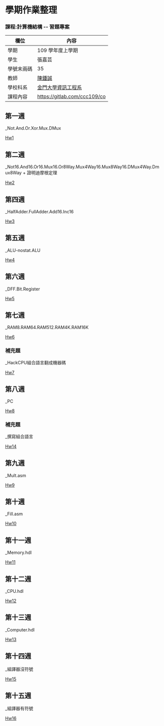 # 學期作業整理

### 課程:計算機結構 -- 習題專案

欄位 | 內容
-----|--------
學期 | 109 學年度上學期
學生 |  張嘉芸
學號末兩碼 | 35
教師 | [陳鍾誠](https://www.nqu.edu.tw/educsie/index.php?act=blog&code=list&ids=4)
學校科系 | [金門大學資訊工程系](https://www.nqu.edu.tw/educsie/index.php)
課程內容 | https://gitlab.com/ccc109/co

## 第一週 

_Not.And.Or.Xor.Mux.DMux

[Hw1](https://github.com/ChiaYunn/co109a/tree/master/hw1)

## 第二週

_Not16.And16.Or16.Mux16.Or8Way.Mux4Way16.Mux8Way16.DMux4Way.Dmux8Way + 證明迪摩根定理

[Hw2](https://github.com/ChiaYunn/co109a/tree/master/hw2)

## 第四週

_HalfAdder.FullAdder.Add16.Inc16

[Hw3](https://github.com/ChiaYunn/co109a/tree/master/hw3)

## 第五週

_ALU-nostat.ALU

[Hw4](https://github.com/ChiaYunn/co109a/tree/master/hw4)

## 第六週

_DFF.Bit.Register

[Hw5](https://github.com/ChiaYunn/co109a/tree/master/hw5)

## 第七週

_RAM8.RAM64.RAM512.RAM4K.RAM16K

[Hw6](https://github.com/ChiaYunn/co109a/tree/master/hw6)

### 補充題

_HackCPU組合語言翻成機器碼

[Hw7](https://github.com/ChiaYunn/co109a/tree/master/hw7)

## 第八週

_PC

[Hw8](https://github.com/ChiaYunn/co109a/tree/master/hw8)

### 補充題

_撰寫組合語言

[Hw14](https://github.com/ChiaYunn/co109a/tree/master/hw14)

## 第九週

_Mult.asm

[Hw9](https://github.com/ChiaYunn/co109a/tree/master/hw9)

## 第十週

_Fill.asm

[Hw10](https://github.com/ChiaYunn/co109a/tree/master/hw10)

## 第十一週

_Memory.hdl

[Hw11](https://github.com/ChiaYunn/co109a/tree/master/hw11)

## 第十二週

_CPU.hdl

[Hw12](https://github.com/ChiaYunn/co109a/tree/master/hw12)

## 第十三週

_Computer.hdl

[Hw13](https://github.com/ChiaYunn/co109a/tree/master/hw13)

## 第十四週

_組譯器沒符號

[Hw15](https://github.com/ChiaYunn/co109a/tree/master/hw15)


## 第十五週

_組譯器有符號

[Hw16](../co109a/hw16)

